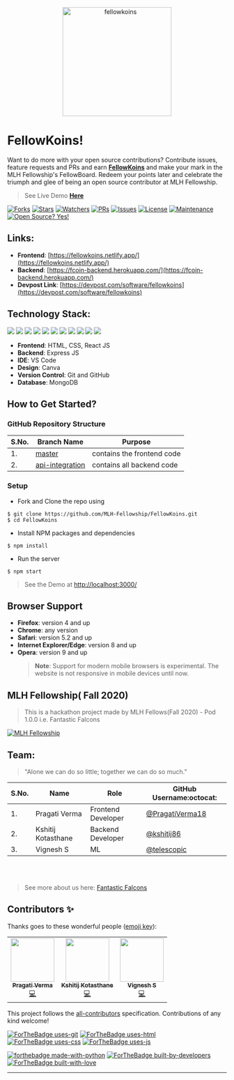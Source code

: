 <div align="center"><img align="center" src="https://user-images.githubusercontent.com/42115530/99636339-4b686e80-2a69-11eb-9f44-528bd1bedccd.gif" alt="fellowkoins" height='250' width='250'/></div>

# FellowKoins!

Want to do more with your open source contributions? Contribute issues, feature requests and PRs and earn [**FellowKoins**](https://fellowkoins.netlify.app/) and make your mark in the MLH Fellowship's FellowBoard. Redeem your points later and celebrate the triumph and glee of being an open source contributor at MLH Fellowship.

> See Live Demo [**Here**](https://fellowkoins.netlify.app/)

[![Forks](https://img.shields.io/github/forks/MLH-Fellowship/FellowKoins?style=social)](https://github.com/MLH-Fellowship/FellowKoins/network/members)
[![Stars](https://img.shields.io/github/stars/MLH-Fellowship/FellowKoins?style=social)](https://github.com/MLH-Fellowship/FellowKoins/stargazers)
[![Watchers](https://img.shields.io/github/watchers/MLH-Fellowship/FellowKoins?style=social)](https://github.com/MLH-Fellowship/FellowKoins/watchers)
[![PRs](https://img.shields.io/github/issues-pr/MLH-Fellowship/FellowKoins)](https://github.com/MLH-Fellowship/FellowKoins/pulls)
[![Issues](https://img.shields.io/github/issues/MLH-Fellowship/FellowKoins)](https://github.com/MLH-Fellowship/FellowKoins/issues)
[![License](https://img.shields.io/github/license/MLH-Fellowship/FellowKoins)](https://github.com/MLH-Fellowship/FellowKoins/blob/master/LICENSE)
[![Maintenance](https://img.shields.io/badge/Maintained%3F-yes-green.svg)](https://gitHub.com/MLH-Fellowship/FellowKoins/graphs/commit-activity)
[![Open Source? Yes!](https://badgen.net/badge/Open%20Source%20%3F/Yes%21/blue?icon=github)](https://github.com/MLH-Fellowship/FellowKoins/)

## Links:

- **Frontend**: [https://fellowkoins.netlify.app/](https://fellowkoins.netlify.app/)
- **Backend**: [https://fcoin-backend.herokuapp.com/](https://fcoin-backend.herokuapp.com/)
- **Devpost Link**: [https://devpost.com/software/fellowkoins](https://devpost.com/software/fellowkoins)

## Technology Stack:

<img src="https://img.shields.io/badge/html5%20-%23E34F26.svg?&style=for-the-badge&logo=html5&logoColor=white"/> <img src="https://img.shields.io/badge/css3%20-%231572B6.svg?&style=for-the-badge&logo=css3&logoColor=white"/> <img src="https://img.shields.io/badge/javascript%20-%23323330.svg?&style=for-the-badge&logo=javascript&logoColor=%23F7DF1E"/> <img src="https://img.shields.io/badge/react%20-%2320232a.svg?&style=for-the-badge&logo=react&logoColor=%2361DAFB"/> <img src="https://img.shields.io/badge/bootstrap%20-%23563D7C.svg?&style=for-the-badge&logo=bootstrap&logoColor=white"/> <img src="https://img.shields.io/badge/github%20-%23121011.svg?&style=for-the-badge&logo=github&logoColor=white"/> <img src="https://img.shields.io/badge/react_router%20-CA4245.svg?&style=for-the-badge&logo=react-router&logoColor=white"/> <img src="https://img.shields.io/badge/MongoDB-%234ea94b.svg?&style=for-the-badge&logo=mongodb&logoColor=white"/> <img src="https://img.shields.io/badge/netlify%20-00C7B7.svg?&style=for-the-badge&logo=netlify&logoColor=white"/> <img src="https://img.shields.io/badge/heroku%20-430098.svg?&style=for-the-badge&logo=heroku&logoColor=white"/> <img src="https://img.shields.io/badge/github-%23100000.svg?&style=for-the-badge&logo=github&logoColor=white"/>

- **Frontend**: HTML, CSS, React JS
- **Backend**: Express JS
- **IDE**: VS Code
- **Design**: Canva
- **Version Control**: Git and GitHub
- **Database**: MongoDB

## How to Get Started?

### GitHub Repository Structure

| S.No. | Branch Name                                                                           | Purpose                    |
| ----- | ------------------------------------------------------------------------------------- | -------------------------- |
| 1.    | [master](https://github.com/MLH-Fellowship/FellowKoins/tree/main)                     | contains the frontend code |
| 2.    | [api-integration](https://github.com/MLH-Fellowship/FellowKoins/tree/api-integration) | contains all backend code  |

### Setup

- Fork and Clone the repo using

```
$ git clone https://github.com/MLH-Fellowship/FellowKoins.git
$ cd FellowKoins
```

- Install NPM packages and dependencies

```
$ npm install
```

- Run the server

```
$ npm start
```

> See the Demo at [http://localhost:3000/](http://localhost:3000/)

## Browser Support

- **Firefox**: version 4 and up
- **Chrome**: any version
- **Safari**: version 5.2 and up
- **Internet Explorer/Edge**: version 8 and up
- **Opera**: version 9 and up
  > **Note**: Support for modern mobile browsers is experimental. The website is not responsive in mobile devices until now.

## MLH Fellowship( Fall 2020)

> This is a hackathon project made by MLH Fellows(Fall 2020) - Pod 1.0.0 i.e. Fantastic Falcons

[![MLH Fellowship](https://challengepost-s3-challengepost.netdna-ssl.com/photos/production/challenge_photos/001/279/999/datas/full_width.png)](https://github.com/MLH-Fellowship)

## Team:

> "Alone we can do so little; together we can do so much."

| S.No. | Name               | Role               | GitHub Username:octocat:                             |
| ----- | ------------------ | ------------------ | ---------------------------------------------------- |
| 1.    | Pragati Verma      | Frontend Developer | [@PragatiVerma18](https://github.com/PragatiVerma18) |
| 2.    | Kshitij Kotasthane | Backend Developer  | [@kshitij86](https://github.com/kshitij86)           |
| 3.    | Vignesh S          | ML                 | [@telescopic](https://github.com/telescopic)         |

<br>
<br>

> See more about us here: [Fantastic Falcons](https://fantastic-falcons.netlify.app/)

## Contributors ✨

Thanks goes to these wonderful people ([emoji key](https://allcontributors.org/docs/en/emoji-key)):

<!-- ALL-CONTRIBUTORS-LIST:START - Do not remove or modify this section -->
<!-- prettier-ignore-start -->
<!-- markdownlint-disable -->
<table>
  <tbody><tr>
    <td align="center"><a href="https://www.linkedin.com/in/PragatiVerma18/"><img alt="" src="https://avatars2.githubusercontent.com/u/42115530?v=4" width="100px;"><br><sub><b>Pragati Verma</b></sub></a><br><a href="https://github.com/MLH-Fellowship/FellowKoins/commits?author=PragatiVerma18" title="Code">💻</a></td>
    <td align="center"><a href="https://kshitij86.github.io/"><img alt="" src="https://avatars1.githubusercontent.com/u/26821140?s=460&u=c86d062a10d9d4495dd39c0ad4f8601ba256d670&v=4" width="100px;"><br><sub><b>Kshitij Kotasthane</b></sub></a><br><a href="https://github.com/MLH-Fellowship/FellowKoins/commits?author=kshitij86" title="Code">💻</a></td>
    <td align="center"><a href="https://github.com/telescopic"><img alt="" src="https://avatars1.githubusercontent.com/u/45061877?s=400&u=07ac89db20b5d84eb1abd4a0769b19d030f8ceb8&v=4" width="100px;"><br><sub><b>Vignesh S</b></sub></a><br><a href="https://github.com/MLH-Fellowship/FellowKoins/commits?author=telescopic" title="Code">💻</a></td>
  </tr>
</tbody></table>


<!-- markdownlint-enable -->
<!-- prettier-ignore-end -->

<!-- ALL-CONTRIBUTORS-LIST:END -->

This project follows the [all-contributors](https://github.com/all-contributors/all-contributors) specification. Contributions of any kind welcome!

[![ForTheBadge uses-git](http://ForTheBadge.com/images/badges/uses-git.svg)](https://github.com/)
[![ForTheBadge uses-html](http://ForTheBadge.com/images/badges/uses-html.svg)](https://github.com/MLH-Fellowship/FellowKoins/)
[![ForTheBadge uses-css](http://ForTheBadge.com/images/badges/uses-css.svg)](https://github.com/MLH-Fellowship/FellowKoins/)
[![ForTheBadge uses-js](http://ForTheBadge.com/images/badges/uses-js.svg)](https://github.com/MLH-Fellowship/FellowKoins/)

[![forthebadge made-with-python](http://ForTheBadge.com/images/badges/made-with-python.svg)](https://www.python.org/)
[![ForTheBadge built-by-developers](http://ForTheBadge.com/images/badges/built-by-developers.svg)](https://github.com/MLH-Fellowship/FellowKoins/)
[![ForTheBadge built-with-love](http://ForTheBadge.com/images/badges/built-with-love.svg)](https://github.com/MLH-Fellowship/FellowKoins/)

---
